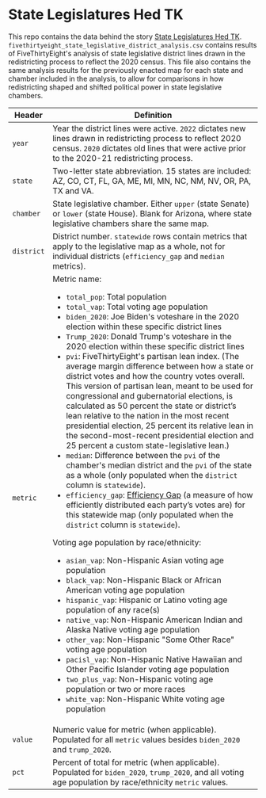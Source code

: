 # State Legislatures Hed TK

This repo contains the data behind the story [State Legislatures Hed TK](https://fivethirtyeight.com/features/slug-tk-tk/). `fivethirtyeight_state_legislative_district_analysis.csv` contains results of FiveThirtyEight's analysis of state legislative district lines drawn in the redistricting process to reflect the 2020 census. This file also contains the same analysis results for the previously enacted map for each state and chamber included in the analysis, to allow for comparisons in how redistricting shaped and shifted political power in state legislative chambers.

Header | Definition
---|---------
`year` | Year the district lines were active. `2022` dictates new lines drawn in redistricting process to reflect 2020 census. `2020` dictates old lines that were active prior to the 2020-21 redistricting process.
`state` | Two-letter state abbreviation. 15 states are included: AZ, CO, CT, FL, GA, ME, MI, MN, NC, NM, NV, OR, PA, TX and VA.
`chamber` | State legislative chamber. Either `upper` (state Senate) or `lower` (state House). Blank for Arizona, where state legislative chambers share the same map.
`district` | District number. `statewide` rows contain metrics that apply to the legislative map as a whole, not for individual districts (`efficiency_gap` and `median` metrics).
`metric` | Metric name:<br><ul><li>`total_pop`: Total population</li><li>`total_vap`: Total voting age population</li><li>`biden_2020`: Joe Biden's voteshare in the 2020 election within these specific district lines</li><li>`Trump_2020`: Donald Trump's voteshare in the 2020 election within these specific district lines</li><li>`pvi`: FiveThirtyEight's partisan lean index. (The average margin difference between how a state or district votes and how the country votes overall. This version of partisan lean, meant to be used for congressional and gubernatorial elections, is calculated as 50 percent the state or district’s lean relative to the nation in the most recent presidential election, 25 percent its relative lean in the second-most-recent presidential election and 25 percent a custom state-legislative lean.)</li><li>`median`: Difference between the `pvi` of the chamber's median district and the `pvi` of the state as a whole (only populated when the `district` column is `statewide`).</li><li>`efficiency_gap`: <a href="https://www.brennancenter.org/sites/default/files/legal-work/How_the_Efficiency_Gap_Standard_Works.pdf">Efficiency Gap</a> (a measure of how efficiently distributed each party’s votes are) for this statewide map (only populated when the `district` column is `statewide`).</li></ul>Voting age population by race/ethnicity:<ul><li>`asian_vap`: Non-Hispanic Asian voting age population</li><li>`black_vap`: Non-Hispanic Black or African American voting age population</li><li>`hispanic_vap`: Hispanic or Latino voting age population of any race(s)</li><li>`native_vap`: Non-Hispanic American Indian and Alaska Native voting age population</li><li>`other_vap`: Non-Hispanic "Some Other Race" voting age population</li><li>`pacisl_vap`: Non-Hispanic Native Hawaiian and Other Pacific Islander voting age population</li><li>`two_plus_vap`: Non-Hispanic voting age population or two or more races</li><li>`white_vap`: Non-Hispanic White voting age population</li></ul>
`value` | Numeric value for metric (when applicable). Populated for all `metric` values besides `biden_2020` and `trump_2020`.
`pct` | Percent of total for metric (when applicable). Populated for `biden_2020`, `trump_2020`, and all voting age population by race/ethnicity `metric` values.

